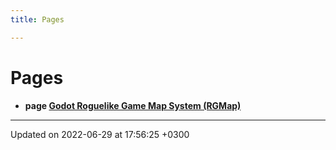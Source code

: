 ```yaml
---
title: Pages

---
```


# Pages




* **page [Godot Roguelike Game Map System (RGMap)](Pages/)** 



-------------------------------

Updated on 2022-06-29 at 17:56:25 +0300
